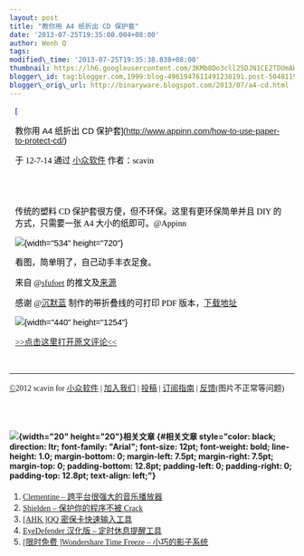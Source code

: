 ```yaml
--- 
layout: post 
title: "教你用 A4 纸折出 CD 保护套" 
date: '2013-07-25T19:35:00.004+08:00' 
author: Wenh Q
tags:
modified\_time: '2013-07-25T19:35:38.838+08:00' 
thumbnail: https://lh6.googleusercontent.com/3KMb8Do3cll25DJN1CE2TDUmAH4Y7G2lhelZ5xC190m5m4cyB9f7s-vCVqxl-N4ZvHTI037jWgQbRls0IbVXXF1Zh9oFn2N5drWe\_Imp9RM6vxiFgAQ=s72-c
blogger\_id: tag:blogger.com,1999:blog-4961947611491238191.post-5048119871582377359
blogger\_orig\_url: http://binaryware.blogspot.com/2013/07/a4-cd.html
---
```


<div
style="color: black; direction: ltr; font-family: &quot;Arial&quot;; font-size: 11pt; margin-bottom: 0; margin-left: 7.5pt; margin-right: 7.5pt; margin-top: 0; padding: 0;">

<span
style="color: #0000ee; font-family: &quot;Verdana&quot;; text-decoration: underline;">[

教你用 A4 纸折出 CD
保护套](http://www.appinn.com/how-to-use-paper-to-protect-cd/)</span>

</div>

<div
style="color: black; direction: ltr; font-family: &quot;Arial&quot;; font-size: 11pt; margin-bottom: 0; margin-left: 7.5pt; margin-right: 7.5pt; margin-top: 0; padding-bottom: 8pt; padding-left: 0; padding-right: 0; padding-top: 0;">

<span style="font-family: &quot;Verdana&quot;;">于 12-7-14 通过
</span><span
style="color: #0000ee; font-family: &quot;Verdana&quot;; text-decoration: underline;">[小众软件](http://www.appinn.com/)</span><span
style="font-family: &quot;Verdana&quot;;"> 作者：scavin</span>

</div>

<div
style="color: black; direction: ltr; font-family: &quot;Arial&quot;; font-size: 11pt; height: 11pt; margin-bottom: 0; margin-left: 7.5pt; margin-right: 7.5pt; margin-top: 0; padding: 0;">

<span style="font-family: &quot;Verdana&quot;;"></span>

</div>

<div
style="color: black; direction: ltr; font-family: &quot;Arial&quot;; font-size: 11pt; margin-bottom: 0; margin-left: 7.5pt; margin-right: 7.5pt; margin-top: 0; padding: 0;">

<span style="font-family: &quot;Verdana&quot;;">传统的塑料 CD
保护套很方便，但不环保。这里有更环保简单并且 DIY 的方式，只需要一张 A4
大小的纸即可。@Appinn</span>

</div>

<div
style="color: black; direction: ltr; font-family: &quot;Arial&quot;; font-size: 11pt; margin-bottom: 0; margin-left: 7.5pt; margin-right: 7.5pt; margin-top: 0; padding: 0;">

![](https://lh6.googleusercontent.com/3KMb8Do3cll25DJN1CE2TDUmAH4Y7G2lhelZ5xC190m5m4cyB9f7s-vCVqxl-N4ZvHTI037jWgQbRls0IbVXXF1Zh9oFn2N5drWe_Imp9RM6vxiFgAQ){width="534"
height="720"}

</div>

<div
style="color: black; direction: ltr; font-family: &quot;Arial&quot;; font-size: 11pt; margin-bottom: 0; margin-left: 7.5pt; margin-right: 7.5pt; margin-top: 0; padding: 0;">

<span
style="font-family: &quot;Verdana&quot;;">看图，简单明了，自己动手丰衣足食。</span>

</div>

<div
style="color: black; direction: ltr; font-family: &quot;Arial&quot;; font-size: 11pt; margin-bottom: 0; margin-left: 7.5pt; margin-right: 7.5pt; margin-top: 0; padding: 0;">

<span style="font-family: &quot;Verdana&quot;;">来自 @</span><span
style="color: #0000ee; font-family: &quot;Verdana&quot;; text-decoration: underline;">[sfufoet](https://twitter.com/sfufoet/status/224316375416573953)</span><span
style="font-family: &quot;Verdana&quot;;"> 的推文及</span><span
style="color: #0000ee; font-family: &quot;Verdana&quot;; text-decoration: underline;">[来源](http://tonytacacci.tumblr.com/post/26966272618/cd-wrap-lettersheet)</span>

</div>

<div
style="color: black; direction: ltr; font-family: &quot;Arial&quot;; font-size: 11pt; margin-bottom: 0; margin-left: 7.5pt; margin-right: 7.5pt; margin-top: 0; padding: 0;">

<span style="font-family: &quot;Verdana&quot;;">感谢 @</span><span
style="color: #0000ee; font-family: &quot;Verdana&quot;; text-decoration: underline;">[沉默蓝](http://weibo.com/1684197391/ysS2G9I8s)</span><span
style="font-family: &quot;Verdana&quot;;"> 制作的带折叠线的可打印 PDF
版本，</span><span
style="color: #0000ee; font-family: &quot;Verdana&quot;; text-decoration: underline;">[下载地址](http://g.appinn.com/vp)</span>

</div>

<div
style="color: black; direction: ltr; font-family: &quot;Arial&quot;; font-size: 11pt; margin-bottom: 0; margin-left: 7.5pt; margin-right: 7.5pt; margin-top: 0; padding: 0;">

![](https://lh5.googleusercontent.com/PmpzEwTt-aDPzh9ygBGqbZ2Ae6d6a7OfuiGfklCL2R0Zdb_EPq-LhgL5bz_XfYmmG34pjrxXw6SFPldVj2JAAIozg8vD2rkFhrh_OZI3D3q0Jsogbi0){width="440"
height="1254"}

</div>

<div
style="color: black; direction: ltr; font-family: &quot;Arial&quot;; font-size: 11pt; margin-bottom: 0; margin-left: 7.5pt; margin-right: 7.5pt; margin-top: 0; padding-bottom: 12.8pt; padding-left: 0; padding-right: 0; padding-top: 0;">

<span
style="color: #0000ee; font-family: &quot;Verdana&quot;; text-decoration: underline;">[&gt;&gt;点击这里打开原文评论&lt;&lt;](http://www.appinn.com/how-to-use-paper-to-protect-cd/?utm_source=feeds&utm_medium=permalink&utm_campaign=feeds)</span>

</div>

------------------------------------------------------------------------

<span
style="color: #0000ee; font-family: &quot;Verdana&quot;; text-decoration: underline;">[©](http://www.appinn.com/copyright/?utm_source=feeds&utm_medium=copyright&utm_campaign=feeds)</span><span
style="font-family: &quot;Verdana&quot;;">2012 scavin for </span><span
style="color: #0000ee; font-family: &quot;Verdana&quot;; text-decoration: underline;">[小众软件](http://www.appinn.com/?utm_source=feeds&utm_medium=appinn&utm_campaign=feeds)</span><span
style="font-family: &quot;Verdana&quot;;"> | </span><span
style="color: #0000ee; font-family: &quot;Verdana&quot;; text-decoration: underline;">[加入我们](http://www.appinn.com/join-us/?utm_source=feeds&utm_medium=joinus&utm_campaign=feeds)</span><span
style="font-family: &quot;Verdana&quot;;"> | </span><span
style="color: #0000ee; font-family: &quot;Verdana&quot;; text-decoration: underline;">[投稿](http://www.appinn.com/contribute/?utm_source=feeds&utm_medium=contribute&utm_campaign=feeds)</span><span
style="font-family: &quot;Verdana&quot;;"> | </span><span
style="color: red; font-family: &quot;Verdana&quot;; text-decoration: underline;">[订阅指南](http://www.appinn.com/feeds-subscribe/?utm_source=feeds&utm_medium=feedsubscribe&utm_campaign=feeds)</span><span
style="font-family: &quot;Verdana&quot;;"> | </span><span
style="color: #0000ee; font-family: &quot;Verdana&quot;; text-decoration: underline;">[反馈](http://appinn.wufoo.com/forms/eccae-aeeae/)</span><span
style="font-family: &quot;Verdana&quot;;">(图片不正常等问题)</span>


<div
style="color: black; direction: ltr; font-family: &quot;Arial&quot;; font-size: 11pt; height: 11pt; margin-bottom: 0; margin-left: 7.5pt; margin-right: 7.5pt; margin-top: 0; padding-bottom: 12.8pt; padding-left: 0; padding-right: 0; padding-top: 0;">

<span style="font-family: &quot;Verdana&quot;;"></span>

</div>

#### ![](https://lh6.googleusercontent.com/MLlIRncWp4QqT1p0d6H4tEF26LFO3y1QDRpdHNgltvLvKCPHAxmlqCFiuLbP_P6nOO7nZV2-gsOB0wyeUDyd47cfYIRzXNGPSXSLj3D72Utz5cI9pM4){width="20" height="20"}<span style="font-family: &quot;Verdana&quot;;">相关文章</span> {#相关文章 style="color: black; direction: ltr; font-family: "Arial"; font-size: 12pt; font-weight: bold; line-height: 1.0; margin-bottom: 0; margin-left: 7.5pt; margin-right: 7.5pt; margin-top: 0; padding-bottom: 12.8pt; padding-left: 0; padding-right: 0; padding-top: 12.8pt; text-align: left;"}

1.  <span
    style="color: #0000ee; font-family: &quot;Verdana&quot;; text-decoration: underline;">[Clementine
    –
    跨平台很强大的音乐播放器](http://www.appinn.com/clementine/)</span>
2.  <span
    style="color: #0000ee; font-family: &quot;Verdana&quot;; text-decoration: underline;">[Shielden
    – 保护你的程序不被 Crack](http://www.appinn.com/shielden/)</span>
3.  <span
    style="color: #0000ee; font-family: &quot;Verdana&quot;; text-decoration: underline;">[
[AHK
]QQ
    密保卡快速输入工具](http://www.appinn.com/qq-mibaoka-ahk/)</span>
4.  <span
    style="color: #0000ee; font-family: &quot;Verdana&quot;; text-decoration: underline;">[EyeDefender
    汉化版 –
    定时休息提醒工具](http://www.appinn.com/eyedefender-cn/)</span>
5.  <span
    style="color: #0000ee; font-family: &quot;Verdana&quot;; text-decoration: underline;">[
[限时免费
]Wondershare
    Time Freeze –
    小巧的影子系统](http://www.appinn.com/wondershare-time-freeze/)</span>

